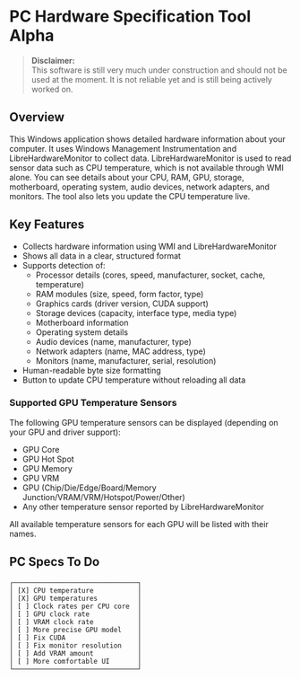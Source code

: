# PC Hardware Specification Tool Alpha

> **Disclaimer:**  
> This software is still very much under construction and should not be used at the moment. It is not reliable yet and is still being actively worked on.

## Overview
This Windows application shows detailed hardware information about your computer. It uses Windows Management Instrumentation and LibreHardwareMonitor to collect data. LibreHardwareMonitor is used to read sensor data such as CPU temperature, which is not available through WMI alone. You can see details about your CPU, RAM, GPU, storage, motherboard, operating system, audio devices, network adapters, and monitors. The tool also lets you update the CPU temperature live.

## Key Features
- Collects hardware information using WMI and LibreHardwareMonitor
- Shows all data in a clear, structured format
- Supports detection of:
  - Processor details (cores, speed, manufacturer, socket, cache, temperature)
  - RAM modules (size, speed, form factor, type)
  - Graphics cards (driver version, CUDA support)
  - Storage devices (capacity, interface type, media type)
  - Motherboard information
  - Operating system details
  - Audio devices (name, manufacturer, type)
  - Network adapters (name, MAC address, type)
  - Monitors (name, manufacturer, serial, resolution)
- Human-readable byte size formatting
- Button to update CPU temperature without reloading all data

### Supported GPU Temperature Sensors

The following GPU temperature sensors can be displayed (depending on your GPU and driver support):

- GPU Core
- GPU Hot Spot
- GPU Memory
- GPU VRM
- GPU (Chip/Die/Edge/Board/Memory Junction/VRAM/VRM/Hotspot/Power/Other)
- Any other temperature sensor reported by LibreHardwareMonitor

All available temperature sensors for each GPU will be listed with their names.

## PC Specs To Do

```
┌───────────────────────────────┐
│ [X] CPU temperature           │
│ [X] GPU temperatures          │
│ [ ] Clock rates per CPU core  │
│ [ ] GPU clock rate            │
│ [ ] VRAM clock rate           │
│ [ ] More precise GPU model    │
│ [ ] Fix CUDA                  │
│ [ ] Fix monitor resolution    │
│ [ ] Add VRAM amount           │
│ [ ] More comfortable UI       │
└───────────────────────────────┘
```
